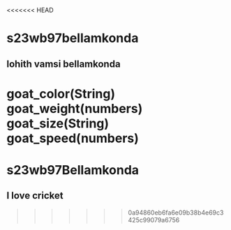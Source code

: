 <<<<<<< HEAD
# s23wb97bellamkonda

## lohith vamsi bellamkonda

goat_color(String)
goat_weight(numbers)
goat_size(String)
goat_speed(numbers)
=======
# s23wb97Bellamkonda

## I love cricket
>>>>>>> 0a94860eb6fa6e09b38b4e69c3425c99079a6756

